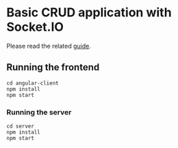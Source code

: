 # Basic CRUD application with Socket.IO

Please read the related [guide](https://socket.io/get-started/basic-crud-application/).

## Running the frontend

```
cd angular-client
npm install
npm start
```

### Running the server

```
cd server
npm install
npm start
```
